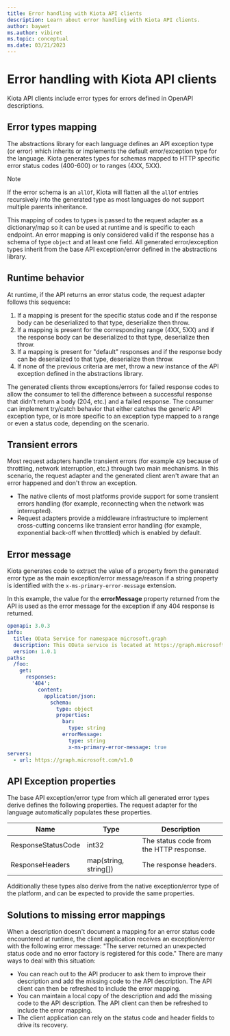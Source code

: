 ```yaml
---
title: Error handling with Kiota API clients
description: Learn about error handling with Kiota API clients.
author: baywet
ms.author: vibiret
ms.topic: conceptual
ms.date: 03/21/2023
---
```


# Error handling with Kiota API clients

Kiota API clients include error types for errors defined in OpenAPI descriptions.

## Error types mapping

The abstractions library for each language defines an API exception type (or error) which inherits or implements the default error/exception type for the language. Kiota generates types for schemas mapped to HTTP specific error status codes (400-600) or to ranges (4XX, 5XX).

> [!NOTE]
> If the error schema is an `allOf`, Kiota will flatten all the `allOf` entries recursively into the generated type as most languages do not support multiple parents inheritance.

This mapping of codes to types is passed to the request adapter as a dictionary/map so it can be used at runtime and is specific to each endpoint. An error mapping is only considered valid if the response has a schema of type `object` and at least one field. All generated error/exception types inherit from the base API exception/error defined in the abstractions library.

## Runtime behavior

At runtime, if the API returns an error status code, the request adapter follows this sequence:

1. If a mapping is present for the specific status code and if the response body can be deserialized to that type, deserialize then throw.
1. If a mapping is present for the corresponding range (4XX, 5XX) and if the response body can be deserialized to that type, deserialize then throw.
1. If a mapping is present for "default" responses and if the response body can be deserialized to that type, deserialize then throw.
1. If none of the previous criteria are met, throw a new instance of the API exception defined in the abstractions library.

The generated clients throw exceptions/errors for failed response codes to allow the consumer to tell the difference between a successful response that didn't return a body (204, etc.) and a failed response. The consumer can implement try/catch behavior that either catches the generic API exception type, or is more specific to an exception type mapped to a range or even a status code, depending on the scenario.

## Transient errors

Most request adapters handle transient errors (for example `429` because of throttling, network interruption, etc.) through two main mechanisms. In this scenario, the request adapter and the generated client aren't aware that an error happened and don't throw an exception.

- The native clients of most platforms provide support for some transient errors handling (for example, reconnecting when the network was interrupted).
- Request adapters provide a middleware infrastructure to implement cross-cutting concerns like transient error handling (for example, exponential back-off when throttled) which is enabled by default.

## Error message

Kiota generates code to extract the value of a property from the generated error type as the main exception/error message/reason if a string property is identified with the `x-ms-primary-error-message` extension.

In this example, the value for the **errorMessage** property returned from the API is used as the error message for the exception if any 404 response is returned.

```yaml
openapi: 3.0.3
info:
  title: OData Service for namespace microsoft.graph
  description: This OData service is located at https://graph.microsoft.com/v1.0
  version: 1.0.1
paths:
  /foo:
    get:
      responses:
        '404':
          content:
            application/json:
              schema:
                type: object
                properties:
                  bar:
                    type: string
                  errorMessage:
                    type: string
                    x-ms-primary-error-message: true
servers:
  - url: https://graph.microsoft.com/v1.0
```

## API Exception properties

The base API exception/error type from which all generated error types derive defines the following properties. The request adapter for the language automatically populates these properties.

| Name | Type | Description |
| ---- | ---- | ----------- |
| ResponseStatusCode | int32 | The status code from the HTTP response. |
| ResponseHeaders | map(string, string[]) | The response headers. |

Additionally these types also derive from the native exception/error type of the platform, and can be expected to provide the same properties.

## Solutions to missing error mappings

When a description doesn't document a mapping for an error status code encountered at runtime, the client application receives an exception/error with the following error message: "The server returned an unexpected status code and no error factory is registered for this code." There are many ways to deal with this situation:

- You can reach out to the API producer to ask them to improve their description and add the missing code to the API description. The API client can then be refreshed to include the error mapping.
- You can maintain a local copy of the description and add the missing code to the API description. The API client can then be refreshed to include the error mapping.
- The client application can rely on the status code and header fields to drive its recovery.
